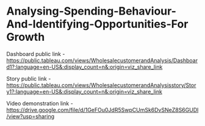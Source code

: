 # Analysing-Spending-Behaviour-And-Identifying-Opportunities-For Growth


Dashboard public link - https://public.tableau.com/views/WholesalecustomerandAnalysis/Dashboard1?:language=en-US&:display_count=n&:origin=viz_share_link

Story public link - https://public.tableau.com/views/WholesalecustomerandAnalysisstory/Story1?:language=en-US&:display_count=n&:origin=viz_share_link

Video demonstration link - https://drive.google.com/file/d/1GeFOu0JdR5SwpCUmSk6DvSNeZ8S6GUDl/view?usp=sharing

